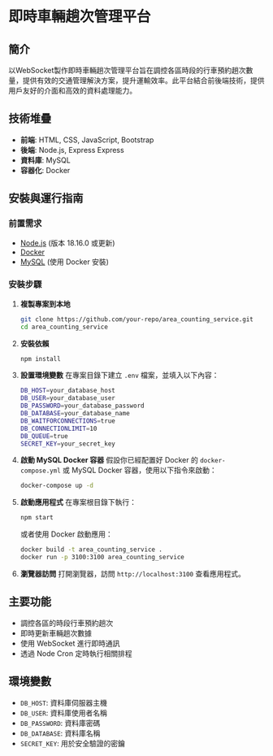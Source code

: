 
# 即時車輛趟次管理平台

## 簡介
以WebSocket製作即時車輛趟次管理平台旨在調控各區時段的行車預約趟次數量，提供有效的交通管理解決方案，提升運輸效率。此平台結合前後端技術，提供用戶友好的介面和高效的資料處理能力。

## 技術堆疊
- **前端**: HTML, CSS, JavaScript, Bootstrap
- **後端**: Node.js, Express Express
- **資料庫**: MySQL
- **容器化**: Docker

## 安裝與運行指南

### 前置需求
- [Node.js](https://nodejs.org/) (版本 18.16.0 或更新)
- [Docker](https://www.docker.com/) 
- [MySQL](https://www.mysql.com/) (使用 Docker 安裝)

### 安裝步驟

1. **複製專案到本地**
   ```bash
   git clone https://github.com/your-repo/area_counting_service.git
   cd area_counting_service
   ```

2. **安裝依賴**
   ```bash
   npm install
   ```

3. **設置環境變數**
   在專案目錄下建立 `.env` 檔案，並填入以下內容：
   ```bash
   DB_HOST=your_database_host
   DB_USER=your_database_user
   DB_PASSWORD=your_database_password
   DB_DATABASE=your_database_name
   DB_WAITFORCONNECTIONS=true
   DB_CONNECTIONLIMIT=10
   DB_QUEUE=true
   SECRET_KEY=your_secret_key
   ```

4. **啟動 MySQL Docker 容器**
   假設你已經配置好 Docker 的 `docker-compose.yml` 或 MySQL Docker 容器，使用以下指令來啟動：
   ```bash
   docker-compose up -d
   ```

5. **啟動應用程式**
   在專案根目錄下執行：
   ```bash
   npm start
   ```
   或者使用 Docker 啟動應用：
   ```bash
   docker build -t area_counting_service .
   docker run -p 3100:3100 area_counting_service
   ```

6. **瀏覽器訪問**
   打開瀏覽器，訪問 `http://localhost:3100` 查看應用程式。

## 主要功能
- 調控各區的時段行車預約趟次
- 即時更新車輛趟次數據
- 使用 WebSocket 進行即時通訊
- 透過 Node Cron 定時執行相關排程

## 環境變數
- `DB_HOST`: 資料庫伺服器主機
- `DB_USER`: 資料庫使用者名稱
- `DB_PASSWORD`: 資料庫密碼
- `DB_DATABASE`: 資料庫名稱
- `SECRET_KEY`: 用於安全驗證的密鑰
